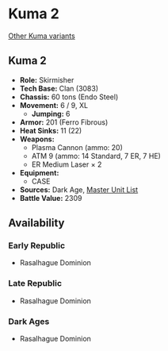 # Kuma 2

[Other Kuma variants](../kuma.md)

## Kuma 2
- **Role:** Skirmisher
- **Tech Base:** Clan (3083)
- **Chassis:** 60 tons (Endo Steel)
- **Movement:** 6 / 9, XL
  - **Jumping:** 6
- **Armor:** 201 (Ferro Fibrous)
- **Heat Sinks:** 11 (22)
- **Weapons:**
  - Plasma Cannon (ammo: 20)
  - ATM 9 (ammo: 14 Standard, 7 ER, 7 HE)
  - ER Medium Laser × 2
- **Equipment:**
  - CASE
- **Sources:** Dark Age, [Master Unit List](http://masterunitlist.info/Unit/Details/1847/kuma-2)
- **Battle Value:** 2309

## Availability

### Early Republic
- Rasalhague Dominion

### Late Republic
- Rasalhague Dominion

### Dark Ages
- Rasalhague Dominion

